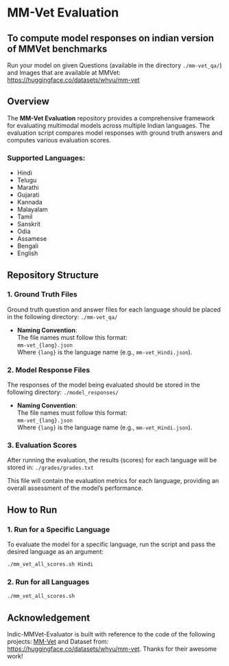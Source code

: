 # MM-Vet Evaluation

## To compute model responses on indian version of MMVet benchmarks

Run your model on given Questions (available in the directory `./mm-vet_qa/`) and Images that are available at MMVet: https://huggingface.co/datasets/whyu/mm-vet

## Overview

The **MM-Vet Evaluation** repository provides a comprehensive framework for evaluating multimodal models across multiple Indian languages. The evaluation script compares model responses with ground truth answers and computes various evaluation scores.

### Supported Languages:
- Hindi
- Telugu
- Marathi
- Gujarati
- Kannada
- Malayalam
- Tamil
- Sanskrit
- Odia
- Assamese
- Bengali
- English

## Repository Structure

### 1. Ground Truth Files

Ground truth question and answer files for each language should be placed in the following directory: ```./mm-vet_qa/```


- **Naming Convention**:  
  The file names must follow this format:  
  `mm-vet_{lang}.json`  
  Where `{lang}` is the language name (e.g., `mm-vet_Hindi.json`).

### 2. Model Response Files

The responses of the model being evaluated should be stored in the following directory: `./model_responses/`


- **Naming Convention**:  
  The file names must follow this format:  
  `mm-vet_{lang}.json`  
  Where `{lang}` is the language name (e.g., `mm-vet_Hindi.json`).

### 3. Evaluation Scores

After running the evaluation, the results (scores) for each language will be stored in: `./grades/grades.txt`


This file will contain the evaluation metrics for each language, providing an overall assessment of the model’s performance.

## How to Run

### 1. Run for a Specific Language

To evaluate the model for a specific language, run the script and pass the desired language as an argument:
```bash
./mm_vet_all_scores.sh Hindi
```
### 2. Run for all Languages
```bash
./mm_vet_all_scores.sh 
```

## Acknowledgement

Indic-MMVet-Evaluator is built with reference to the code of the following projects: [MM-Vet](https://github.com/yuweihao/MM-Vet) and Dataset from: https://huggingface.co/datasets/whyu/mm-vet. Thanks for their awesome work!